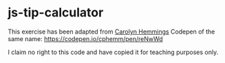 # js-tip-calculator

This exercise has been adapted from [Carolyn Hemmings](https://codepen.io/cphemm/) Codepen of the same name: https://codepen.io/cphemm/pen/reNwWd

I claim no right to this code and have copied it for teaching purposes only. 
